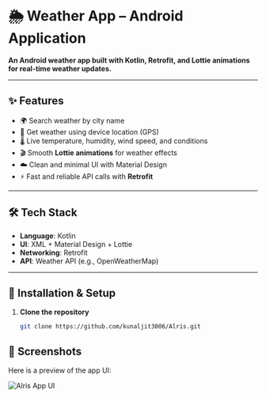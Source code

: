 # 🌦️ Weather App – Android Application  

**An Android weather app built with Kotlin, Retrofit, and Lottie animations for real-time weather updates.**  

---

## ✨ Features  
- 🌍 Search weather by city name  
- 📍 Get weather using device location (GPS)  
- 🌡️ Live temperature, humidity, wind speed, and conditions  
- 🎬 Smooth **Lottie animations** for weather effects  
- ☁️ Clean and minimal UI with Material Design  
- ⚡ Fast and reliable API calls with **Retrofit**  

---

## 🛠️ Tech Stack  
- **Language**: Kotlin  
- **UI**: XML + Material Design + Lottie  
- **Networking**: Retrofit  
- **API**: Weather API (e.g., OpenWeatherMap)  

---

## 🚀 Installation & Setup  
1. **Clone the repository**
   ```bash
   git clone https://github.com/kunaljit3006/Alris.git
## 📸 Screenshots

Here is a preview of the app UI:

![Alris App UI](https://github.com/kunaljit3006/Atmos/blob/f86d65cc0844426c65d80c9abd05e72952e890b5/ui.jpg)
